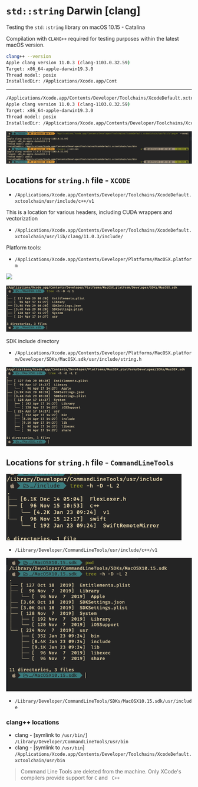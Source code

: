 # `std::string` Darwin [clang]

Testing the `std::string` library on macOS 10.15 - Catalina

Compilation with `CLANG++` required for testing purposes within the latest macOS version.

```bash
clang++ --version
Apple clang version 11.0.3 (clang-1103.0.32.59)
Target: x86_64-apple-darwin19.3.0
Thread model: posix
InstalledDir: /Applications/Xcode.app/Cont
```

___

```bash
/Applications/Xcode.app/Contents/Developer/Toolchains/XcodeDefault.xctoolchain/usr/bin/clang++ --version
Apple clang version 11.0.3 (clang-1103.0.32.59)
Target: x86_64-apple-darwin19.3.0
Thread model: posix
InstalledDir: /Applications/Xcode.app/Contents/Developer/Toolchains/XcodeDefault.xctoolchain/usr/bin
```

![](/.images/2020-05-18-19-58-47.png)

## Locations for `string.h` file - `XCODE`

* `/Applications/Xcode.app/Contents/Developer/Toolchains/XcodeDefault.xctoolchain/usr/include/c++/v1`


This is a location for various headers, including CUDA wrappers and vectorization

* `/Applications/Xcode.app/Contents/Developer/Toolchains/XcodeDefault.xctoolchain/usr/lib/clang/11.0.3/include/`

Platform tools:

* `/Applications/Xcode.app/Contents/Developer/Platforms/MacOSX.platform`

![](/.images//.images/2020-05-18-20-19-26.png)

![](/.images/2020-05-18-20-20-22.png)

SDK include directory

* `/Applications/Xcode.app/Contents/Developer/Platforms/MacOSX.platform/Developer/SDKs/MacOSX.sdk/usr/include/string.h`

![](/.images/2020-05-18-20-24-29.png)


## Locations for `string.h` file - `CommandLineTools`

![](/.images/2020-05-18-20-28-40.png)

* `/Library/Developer/CommandLineTools/usr/include/c++/v1`

![](/.images/2020-05-18-20-34-08.png)

* `/Library/Developer/CommandLineTools/SDKs/MacOSX10.15.sdk/usr/include`

### clang++ locations 

* clang - [symlink to `/usr/bin/`] `/Library/Developer/CommandLineTools/usr/bin`
* clang - [symlink to `/usr/bin`] `/Applications/Xcode.app/Contents/Developer/Toolchains/XcodeDefault.xctoolchain/usr/bin`


> Command Line Tools are deleted from the machine. Only XCode's compilers provide support for `C` and ` C++`